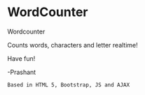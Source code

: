 # WordCounter
Wordcounter

  Counts words, characters and letter realtime!
  
   Have fun!
  
   -Prashant

    Based in HTML 5, Bootstrap, JS and AJAX
